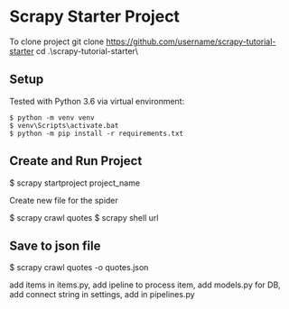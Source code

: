 ﻿# Scrapy Starter Project
To clone project 
git clone https://github.com/username/scrapy-tutorial-starter
cd .\scrapy-tutorial-starter\

## Setup
Tested with Python 3.6 via virtual environment:
```shell
$ python -m venv venv
$ venv\Scripts\activate.bat
$ python -m pip install -r requirements.txt
```
## Create and Run Project
$ scrapy startproject project_name

Create new file for the spider

$ scrapy crawl quotes
$ scrapy shell url

## Save to json file 
$ scrapy crawl quotes -o quotes.json

add items in items.py, 
add ipeline to process item, 
add models.py for DB, 
add connect string in settings, 
add in pipelines.py
